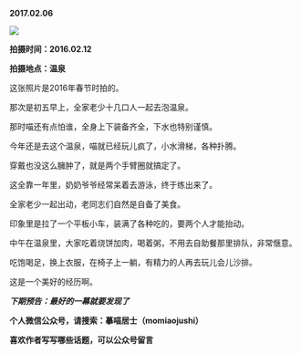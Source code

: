 
          
**2017.02.06**

![](https://mmbiz.qlogo.cn/mmbiz_jpg/uDI3FLln00aM5K4xvtrF2wKtTBWtaLJkKFNRCawzA2leib687giaeXR07ay9IbpUOeYv9nBYQjibpeZX5LV2gsicNw/0?wx_fmt=jpeg)


**拍摄时间：2016.02.12**

**拍摄地点：温泉**

这张照片是2016年春节时拍的。

那次是初五早上，全家老少十几口人一起去泡温泉。

那时喵还有点怕谁，全身上下装备齐全，下水也特别谨慎。

今年还是去这个温泉，喵就已经玩儿疯了，小水滑梯，各种扑腾。

穿戴也没这么臃肿了，就是两个手臂圈就搞定了。

这全靠一年里，奶奶爷爷经常呆着去游泳，终于练出来了。

全家老少一起出动，老同志们自然是自备了美食。

印象里是拉了一个平板小车，装满了各种吃的，要两个人才能抬动。

中午在温泉里，大家吃着烧饼加肉，喝着粥，不用去自助餐那里排队，非常惬意。

吃饱喝足，换上衣服，在椅子上一躺，有精力的人再去玩儿会儿沙排。

这是一个美好的经历啊。


***下期预告：最好的一幕就要发现了***


**个人微信公众号，请搜索：摹喵居士（momiaojushi）**

**喜欢作者写写哪些话题，可以公众号留言**

        